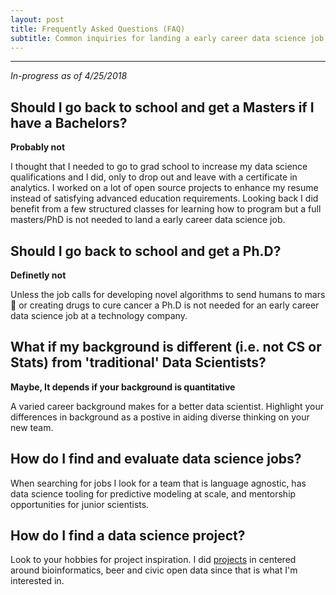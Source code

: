 ```yaml
---
layout: post
title: Frequently Asked Questions (FAQ)
subtitle: Common inquiries for landing a early career data science job
---
```


___

_In-progress as of 4/25/2018_

## Should I go back to school and get a Masters if I have a Bachelors? 

**Probably not**

I thought that I needed to go to grad school to increase my data science qualifications and I did, only to drop out and leave with a certificate in analytics. I worked on a lot of open source projects to enhance my resume instead of satisfying advanced education requirements. Looking back I did benefit from a few structured classes for learning how to program but a full masters/PhD is not needed to land a early career data science job.

## Should I go back to school and get a Ph.D? 

**Definetly not**

Unless the job calls for developing novel algorithms to send humans to mars 🚀 or creating drugs to cure cancer a Ph.D is not needed for an early career data science job at a technology company. 

## What if my background is different (i.e. not CS or Stats) from 'traditional' Data Scientists?

**Maybe, It depends if your background is quantitative**

A varied career background makes for a better data scientist. Highlight your differences in background as a postive in aiding diverse thinking on your new team. 

## How do I find and evaluate data science jobs?

When searching for jobs I look for a team that is language agnostic, has data science tooling for predictive modeling at scale, and mentorship opportunities for junior scientists.

## How do I find a data science project?

Look to your hobbies for project inspiration. I did [projects](http://jasdumas.com/projects/) in centered around bioinformatics, beer and civic open data since that is what I'm interested in. 




